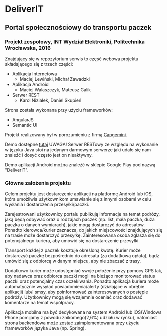 # DeliverIT
## Portal społecznościowy do transportu paczek
### Projekt zespołowy, INT Wydział Elektroniki, Politechnika Wrocławska, 2016

Znajdujący się w repozytorium serwis to część webowa projektu składającego się z trzech części:
* Aplikacja Internetowa
  * Maciej Lewiński, Michał Zawadzki
* Aplikacja Android
  * Maciej Walaszczyk, Mateusz Galik
* Serwer REST
  * Karol Niziałek, Daniel Skupień
  
Strona została wykonana przy użyciu frameworków:
* AngularJS
* Semantic UI

Projekt realizowany był w porozumieniu z firmą [Capgemini](https://www.pl.capgemini.com/).

Demo dostępne [tutaj](http://deliverit.netlify.com/#/)
UWAGA! Serwer RESTowy ze względu na wykonanie w języku Java stoi na jedynym darmowym serwerze jaki udało się nam znaleźć i dosyć często jest on nieaktywny.

Demo aplikacji Android można znaleźć w sklepie Google Play pod nazwą "DeliverIT".

### Główne założenia projektu
Celem projektu jest dostarczenie aplikacji na platformę Android lub iOS, która umożliwia użytkownikom umawianie się z innymi osobami w celu wysłania i dostarczenia przesyłki/paczki.

Zarejestrowani użytkownicy portalu publikują informacje na temat podróży, jaką będą odbywać oraz o rodzajach paczek (np. list, mała paczka, duża paczka o danych wymiarach), jakie mogą dostarczyć do adresatów. Ponadto kierowca/kurier zaznacza, do jakich miejscowości znajdujących się na trasie może dostarczyć przesyłkę. Zainteresowana osoba zgłasza się do potencjalnego kuriera, aby umówić się na dostarczenie przesyłki.

Transport każdej z paczek kosztuje określoną kwotę. Kurier może dostarczyć paczkę bezpośrednio do adresata (za dodatkową opłatą), bądź umówić się z odbiorcą w danym miejscu, aby nie zbaczać z trasy.

Dodatkowo kurier może udostępniać swoje położenie przy pomocy GPS tak, aby nadawca oraz odbiorca paczki mogli na bieżąco monitorować status paczki oraz potencjalny czas oczekiwania. Ponadto aplikacja kuriera może automatycznie wysyłać powiadomienia/alerty (działające w obrębie aplikacji) lub/i smsy, aby poinformować zainteresowanych o postępie podróży. Użytkownicy mogą się wzajemnie oceniać oraz dodawać komentarze na temat współpracy.

Aplikacja mobilna ma być dedykowana na system Android lub iOS(Windows Phone pomijamy z powodu znikomego(2,6%) udziału w rynku), natomiast strona backendowa może zostać zaimplementowana przy użyciu frameworków języka Java (np. Spring).
